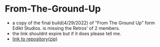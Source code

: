 # From-The-Ground-Up
- a copy of the final build(4/29/2022) of "From The Ground Up" form Edikt Studios. is missing the Retros' of 2 members. 
- the link shouldnt expire but if it does please tell me.
- [link to repository(zip)](https://drive.google.com/drive/folders/1njUsU19OOeeq4IWS7Wa__SdSd7_blK1H?usp=sharing)
